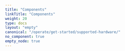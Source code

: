 ```yaml
---
title: "Components"
linkTitle: "Components"
weight: 20
type: docs
layout: "empty"
canonical: "/operate/get-started/supported-hardware/"
no_component: true
empty_node: true
---
```

